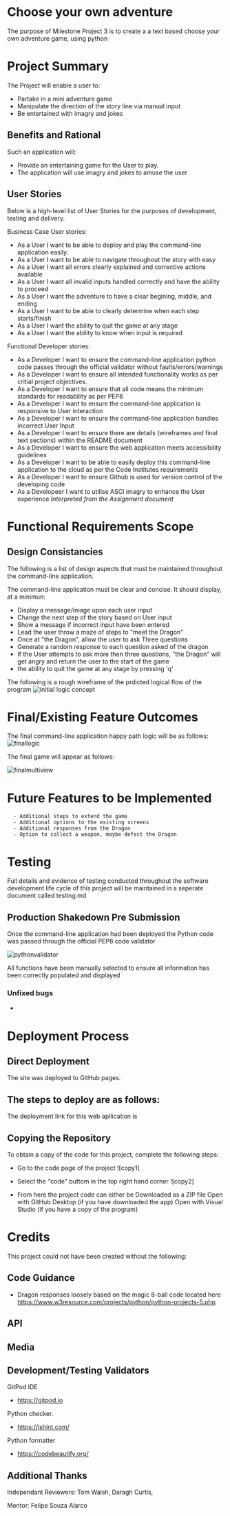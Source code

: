 # Choose your own adventure 

The purpose of Milestone Project 3 is to create a a text based choose your own adventure game, using python

# Project Summary

The Project will enable a user to:
- Partake in a mini adventure game
- Manipulate the direction of the story line via manual input
- Be entertained with imagry and jokes

## Benefits and Rational

Such an application will:
- Provide an entertaining game for the User to play. 
- The application will use imagry and jokes to amuse the user

## User Stories

Below is a high-level list of User Stories for the purposes of development, testing and delivery.

Business Case User stories:

- As a User I want to be able to deploy and play the command-line application easily.
- As a User I want to be able to navigate throughout the story with easy
- As a User I want all errors clearly explained and corrective actions available
- As a User I want all invalid inputs handled correctly and have the ability to proceed
- As a User I want the adventure to have a clear begining, middle, and ending
- As a User I want to be able to clearly determine when each step starts/finish
- As a User I want the ability to quit the game at any stage
- As a User I want the ability to know when input is required

Functional Developer stories:

-	As a Developer I want to ensure the command-line application python code passes through the official validator without faults/errors/warnings
-	As a Developer I want to ensure all intended functionality works as per critial project objectives.
-	As a Developer I want to ensure that all code means the minimum standards for readability as per PEP8
-	As a Developer I want to ensure the command-line application is responsive to User interaction
- As a Developer I want to ensure the command-line application handles incorrect User Input
-	As a Developer I want to ensure there are details (wireframes and final text sections) within the README document
-	As a Developer I want to ensure the web application meets accessibility guidelines
-	As a Developer I want to be able to easily deploy this command-line application to the cloud as per the Code Institutes requirements
- As a Developer I want to ensure Github is used for version control of the developing code
- As a Developeer I want to utilise ASCI imagry to enhance the User experience
*Interpreted from the Assignment document*


# Functional Requirements Scope

## Design Consistancies

The following is a list of design aspects that must be maintained throughout the command-line application. 

The command-line application must be clear and concise. It should display, at a minimun:
- Display a message/image upon each user input
- Change the next step of the story based on User input
- Show a message if incorrect input have been entered
- Lead the user throw a maze of steps to "meet the Dragon"
- Once at "the Dragon", allow the user to ask Three questions
- Generate a random response to each question asked of the dragon
- If the User attempts to ask more then three questions, "the Dragon" will get angry and return the user to the start of the game
- the ability to quit the game at any stage by pressing 'q'

The following is a rough wireframe of the prdicted logical flow of the program
![initial logic concept](url"https://github.com/Sphere42/MSP-3/blob/main/assets/readme/Logic%20Flow.PNG")


# Final/Existing Feature Outcomes
The final command-line application happy path logic will be as follows:
![finallogic](url"https://github.com/Sphere42/MSP-3/blob/main/assets/readme/happypath.PNG")

The final game will appear as follows:

![finalmultiview](url"")

# Future Features to be Implemented
      - Additional steps to extend the game
      - Additional options to the existing screens
      - Additional responses from the Dragon
      - Option to collect a weapon, maybe defect the Dragon

# Testing 

Full details and evidence of testing conducted throughout the software development life cycle of this project will be maintained in a seperate document called testing.md

## Production Shakedown Pre Submission

Once the command-line application had been deployed the Python code was passed through the official PEP8 code validator

![pythonvalidator]()

All functions have been manually selected to ensure all information has been correctly populated and displayed


### Unfixed bugs

-

# Deployment Process

## Direct Deployment
The site was deployed to GitHub pages. 

The steps to deploy are as follows: 
  - 



The deployment link for this web apllication is 

## Copying the Repository

To obtain a copy of the code for this project, complete the following steps:

- Go to the code page of the project
  ![copy1]

- Select the "code" buttom in the top right hand corner
  ![copy2]

- From here the project code can either be
       Downloaded as a ZIP file
       Open with GitHub Desktop (if you have downloaded the app)
       Open with Visual Studio (if you have a copy of the program)

# Credits 
This project could not have been created without the following:

## Code Guidance
- Dragon responses loosely based on the magic 8-ball code located here
        https://www.w3resource.com/projects/python/python-projects-5.php

## API


## Media



## Development/Testing Validators
GitPod IDE
- https://gitpod.io

Python checker.
- https://jshint.com/

Python formatter
- https://codebeautify.org/

## Additional Thanks

Independant Reviewers: Tom Walsh, Daragh Curtis, 

Mentor: Felipe Souza Alarco